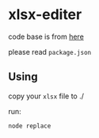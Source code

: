 # xlsx-editer

code base is from [here](https://github.com/SheetJS/sheetjs/issues/121#issuecomment-56834484)

please read `package.json`

## Using

copy your `xlsx` file to ./

run:

```sh
node replace
```

